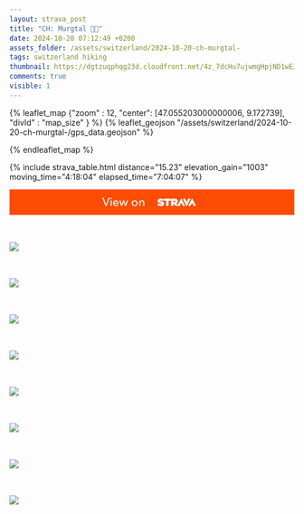 ```yaml
---
layout: strava_post
title: "CH: Murgtal 🍁🍂"
date: 2024-10-20 07:12:49 +0200
assets_folder: /assets/switzerland/2024-10-20-ch-murgtal-
tags: switzerland hiking
thumbnail: https://dgtzuqphqg23d.cloudfront.net/4z_7dcHu7ujwmgHpjND1wEJ3fNFY18yvlGzdys5BQWs-1024x768.jpg
comments: true
visible: 1
---
```



{% leaflet_map {"zoom" : 12,
                  "center": [47.055203000000006, 9.172739],
                 "divId" : "map_size" } %}
    {% leaflet_geojson "/assets/switzerland/2024-10-20-ch-murgtal-/gps_data.geojson" %}

{% endleaflet_map %}





{% include strava_table.html distance="15.23" elevation_gain="1003" moving_time="4:18:04" elapsed_time="7:04:07" %}

[![](/assets/strava.jpg)](https://www.strava.com/activities/12701684830)


<br />

![](https://dgtzuqphqg23d.cloudfront.net/4z_7dcHu7ujwmgHpjND1wEJ3fNFY18yvlGzdys5BQWs-1024x768.jpg)


<br />

![](https://dgtzuqphqg23d.cloudfront.net/gY8DMOn_ZmCb2CfYR8Qb9oCo9bllIcu58xo1ZSzTC0w-768x1024.jpg)


<br />

![](https://dgtzuqphqg23d.cloudfront.net/SIzABXGpYx4Y8XAd9eOPbtOOj-zWbAlk3vIwOxLwA_c-1024x768.jpg)


<br />

![](https://dgtzuqphqg23d.cloudfront.net/wGPjsq_nAUd7U3n9_pq1jI_bbi55N8Qlibm8qWVyuKM-768x1024.jpg)


<br />

![](https://dgtzuqphqg23d.cloudfront.net/aUkay9K_qhLsnCv-Rpt2ylOm94yjV2ID6nD8j5KXWZ4-1024x768.jpg)


<br />

![](https://dgtzuqphqg23d.cloudfront.net/HXBotot_Yfj94aJl6GktI9XSRfSuJ2-MYZO27MFfolM-1024x768.jpg)


<br />

![](https://dgtzuqphqg23d.cloudfront.net/oVz5uE2EQSO0DAjxBfvWpOxO2_yCOeEFP6W6XM56kvE-768x1024.jpg)


<br />

![](https://dgtzuqphqg23d.cloudfront.net/fzUKdWmNx591JAVIhq5uhOXQFNaXSblhZ6utM3IOl84-1024x768.jpg)
